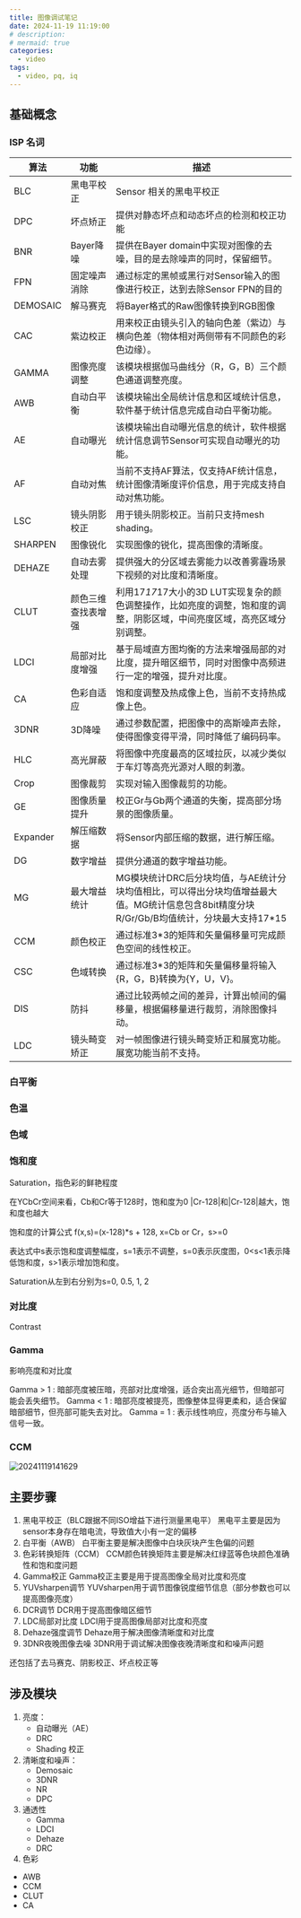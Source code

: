 ```yaml
---
title: 图像调试笔记
date: 2024-11-19 11:19:00
# description: 
# mermaid: true
categories:
  - video
tags:
  - video, pq, iq
---
```


## 基础概念

### ISP 名词

|算法|功能|描述|
|--|--|--|
|BLC|黑电平校正|Sensor 相关的黑电平校正|
|DPC|坏点矫正|提供对静态坏点和动态坏点的检测和校正功能|
|BNR|Bayer降噪|提供在Bayer domain中实现对图像的去噪，目的是去除噪声的同时，保留细节。|
|FPN|固定噪声消除|通过标定的黑帧或黑行对Sensor输入的图像进行校正，达到去除Sensor FPN的目的|
|DEMOSAIC|解马赛克|将Bayer格式的Raw图像转换到RGB图像|
|CAC|紫边校正|用来校正由镜头引入的轴向色差（紫边）与横向色差（物体相对两侧带有不同颜色的彩色边缘）。|
|GAMMA|图像亮度调整|该模块根据伽马曲线分（R，G，B）三个颜色通道调整亮度。|
|AWB|自动白平衡|该模块输出全局统计信息和区域统计信息，软件基于统计信息完成自动白平衡功能。|
|AE|自动曝光|该模块输出自动曝光信息的统计，软件根据统计信息调节Sensor可实现自动曝光的功能。|
|AF|自动对焦|当前不支持AF算法，仅支持AF统计信息，统计图像清晰度评价信息，用于完成支持自动对焦功能。|
|LSC|镜头阴影校正|用于镜头阴影校正。当前只支持mesh shading。|
|SHARPEN|图像锐化|实现图像的锐化，提高图像的清晰度。
|DEHAZE|自动去雾处理|提供强大的分区域去雾能力以改善雾霾场景下视频的对比度和清晰度。|
|CLUT|颜色三维查找表增强|利用17*17*17大小的3D LUT实现复杂的颜色调整操作，比如亮度的调整，饱和度的调整，阴影区域，中间亮度区域，高亮区域分别调整。|
|LDCI|局部对比度增强|基于局域直方图均衡的方法来增强局部的对比度，提升暗区细节，同时对图像中高频进行一定的增强，提升对比度。|
|CA|色彩自适应|饱和度调整及热成像上色，当前不支持热成像上色。|
|3DNR|3D降噪|通过参数配置，把图像中的高斯噪声去除，使得图像变得平滑，同时降低了编码码率。|
|HLC|高光屏蔽|将图像中亮度最高的区域拉灰，以减少类似于车灯等高亮光源对人眼的刺激。|
|Crop|图像裁剪|实现对输入图像裁剪的功能。|
|GE|图像质量提升|校正Gr与Gb两个通道的失衡，提高部分场景的图像质量。|
|Expander|解压缩数据|将Sensor内部压缩的数据，进行解压缩。|
|DG|数字增益|提供分通道的数字增益功能。|
|MG|最大增益统计|MG模块统计DRC后分块均值，与AE统计分块均值相比，可以得出分块均值增益最大值。MG统计信息包含8bit精度分块R/Gr/Gb/B均值统计，分块最大支持17*15|
|CCM|颜色校正|通过标准3*3的矩阵和矢量偏移量可完成颜色空间的线性校正。|
|CSC|色域转换|通过标准3*3的矩阵和矢量偏移量将输入{R，G，B}转换为{Y，U，V}。|
|DIS|防抖|通过比较两帧之间的差异，计算出帧间的偏移量，根据偏移量进行裁剪，消除图像抖动。|
|LDC|镜头畸变矫正|对一帧图像进行镜头畸变矫正和展宽功能。展宽功能当前不支持。|


### 白平衡
### 色温
### 色域

### 饱和度
Saturation，指色彩的鲜艳程度

在YCbCr空间来看，Cb和Cr等于128时，饱和度为0
|Cr-128|和|Cr-128|越大，饱和度也越大

饱和度的计算公式
f(x,s)=(x-128)*s + 128, x=Cb or Cr，s>=0

表达式中s表示饱和度调整幅度，s=1表示不调整，s=0表示灰度图，0<s<1表示降低饱和度，s>1表示增加饱和度。

Saturation从左到右分别为s=0, 0.5, 1, 2

### 对比度
Contrast


### Gamma

影响亮度和对比度

Gamma > 1 : 暗部亮度被压暗，亮部对比度增强，适合突出高光细节，但暗部可能会丢失细节。
Gamma < 1 : 暗部亮度被提亮，图像整体显得更柔和，适合保留暗部细节，但亮部可能失去对比。
Gamma = 1 : 表示线性响应，亮度分布与输入信号一致。

### CCM

![20241119141629](https://cdn.jsdelivr.net/gh/24849748/PicBed/ob/20241119141629.png)



## 主要步骤

1. 黑电平校正（BLC跟据不同ISO增益下进行测量黑电平）
   黑电平主要是因为sensor本身存在暗电流，导致值大小有一定的偏移
2. 白平衡（AWB）
   白平衡主要是解决图像中白块灰块产生色偏的问题
3. 色彩转换矩阵（CCM）
   CCM颜色转换矩阵主要是解决红绿蓝等色块颜色准确性和饱和度问题
4. Gamma校正
   Gamma校正主要是用于提高图像全局对比度和亮度
5. YUVsharpen调节
   YUVsharpen用于调节图像锐度细节信息（部分参数也可以提高图像亮度）
6. DCR调节
   DCR用于提高图像暗区细节
7. LDC局部对比度
   LDCI用于提高图像局部对比度和亮度
8. Dehaze强度调节
   Dehaze用于解决图像清晰度和对比度
9. 3DNR夜晚图像去噪
   3DNR用于调试解决图像夜晚清晰度和和噪声问题


还包括了去马赛克、阴影校正、坏点校正等


## 涉及模块

1. 亮度：
   * 自动曝光（AE）
   * DRC
   * Shading 校正
2. 清晰度和噪声：
   * Demosaic
   * 3DNR
   * NR
   * DPC
3. 通透性
   * Gamma
   * LDCI
   * Dehaze
   * DRC
4. 色彩
  * AWB
  * CCM
  * CLUT
  * CA

